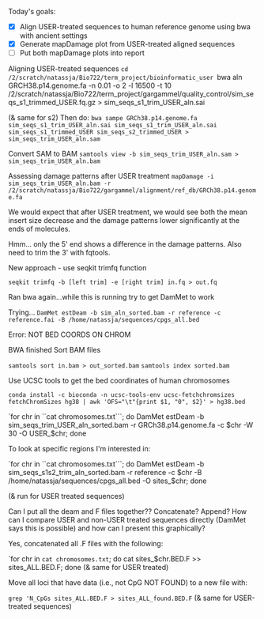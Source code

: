 Today's goals: 
- [x] Align USER-treated sequences to human reference genome using bwa with ancient settings
- [x] Generate mapDamage plot from USER-treated aligned sequences
- [ ] Put both mapDamage plots into report

Aligning USER-treated sequences
`cd /2/scratch/natassja/Bio722/term_project/bioinformatic_user
`bwa aln GRCH38.p14.genome.fa -n 0.01 -o 2 -l 16500 -t 10 /2/scratch/natassja/Bio722/term_project/gargammel/quality_control/sim_seqs_s1_trimmed_USER.fq.gz > sim_seqs_s1_trim_USER_aln.sai

(& same for s2)
Then do: 
`bwa sampe GRCh38.p14.genome.fa sim_seqs_s1_trim_USER_aln.sai sim_seqs_s1_trim_USER_aln.sai sim_seqs_s1_trimmed_USER sim_seqs_s2_trimmed_USER > sim_seqs_trim_USER_aln.sam `

Convert SAM to BAM
`samtools view -b sim_seqs_trim_USER_aln.sam > sim_seqs_trim_USER_aln.bam`

Assessing damage patterns after USER treatment
`mapDamage -i sim_seqs_trim_USER_aln.bam -r /2/scratch/natassja/Bio722/gargammel/alignment/ref_db/GRCh38.p14.genome.fa`

We would expect that after USER treatment, we would see both the mean insert size decrease and the damage patterns lower significantly at the ends of molecules. 

Hmm... only the 5' end shows a difference in the damage patterns. Also need to trim the 3' with fqtools. 

New approach - use seqkit trimfq function

`seqkit trimfq -b [left trim] -e [right trim] in.fq > out.fq`

Ran bwa again...while this is running try to get DamMet to work

Trying...
`DamMet estDeam -b sim_aln_sorted.bam -r reference -c reference.fai -B /home/natassja/sequences/cpgs_all.bed`

Error: NOT BED COORDS ON CHROM

BWA finished
Sort BAM files

`samtools sort in.bam > out_sorted.bam`
`samtools index sorted.bam`

Use UCSC tools to get the bed coordinates of human chromosomes

`conda install -c bioconda -n ucsc-tools-env ucsc-fetchchromsizes`
`fetchChromSizes hg38 | awk 'OFS="\t"{print $1, "0", $2}' > hg38.bed`

`for chr in ``cat chromosomes.txt```; do DamMet estDeam -b sim_seqs_trim_USER_aln_sorted.bam -r GRCh38.p14.genome.fa -c $chr -W 30 -O USER_$chr; done

To look at specific regions I'm interested in: 

`for chr in ``cat chromosomes.txt```; do DamMet estDeam -b sim_seqs_s1s2_trim_aln_sorted.bam -r reference -c $chr -B /home/natassja/sequences/cpgs_all.bed -O sites_$chr; done

(& run for USER treated sequences)

Can I put all the deam and F files together?? Concatenate? Append?
How can I compare USER and non-USER treated sequences directly (DamMet says this is possible) and how can I present this graphically?

Yes, concatenated all .F files with the following:

`for chr in ```cat chromosomes.txt```; do cat sites_$chr.BED.F >> sites_ALL.BED.F; done
(& same for USER treated)

Move all loci that have data (i.e., not CpG NOT FOUND) to a new file with: 

`grep 'N_CpGs sites_ALL.BED.F > sites_ALL_found.BED.F`
(& same for USER-treated sequences)






